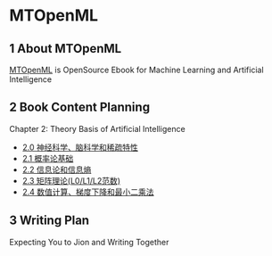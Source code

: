 # MTOpenML

## 1 About MTOpenML

[MTOpenML](https://github.com/MTMediaDev/MTOpenML) is OpenSource Ebook for  Machine Learning and Artificial Intelligence

## 2 Book Content Planning

Chapter 2: Theory Basis of Artificial Intelligence

* [2.0 神经科学、脑科学和稀疏特性](../../book-open-ai-cn/2-ai-basic/20-ai-basic-theory.md)
* [2.1 概率论基础](../../book-open-ai-cn/2-ai-basic/21-ai-probability-theory.md)
* [2.2 信息论和信息熵](../../book-open-ai-cn/2-ai-basic/22-ai-info-theory.md)
* [2.3 矩阵理论(L0/L1/L2范数)](../../book-open-ai-cn/2-ai-basic/23-ai-matrix.md)
* [2.4 数值计算、梯度下降和最小二乘法](../../book-open-ai-cn/2-ai-basic/24-ai-numerical-calculation.md)

## 3 Writing Plan

Expecting You to Jion and Writing Together